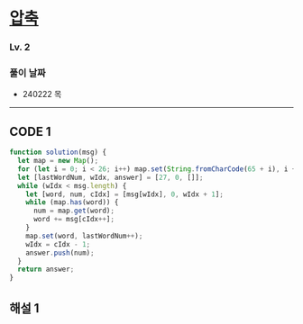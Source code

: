# [압축](https://school.programmers.co.kr/learn/courses/30/lessons/17684)

### Lv. 2

### 풀이 날짜

- 240222 목

---

## CODE 1

```javascript
function solution(msg) {
  let map = new Map();
  for (let i = 0; i < 26; i++) map.set(String.fromCharCode(65 + i), i + 1);
  let [lastWordNum, wIdx, answer] = [27, 0, []];
  while (wIdx < msg.length) {
    let [word, num, cIdx] = [msg[wIdx], 0, wIdx + 1];
    while (map.has(word)) {
      num = map.get(word);
      word += msg[cIdx++];
    }
    map.set(word, lastWordNum++);
    wIdx = cIdx - 1;
    answer.push(num);
  }
  return answer;
}
```

## 해설 1
